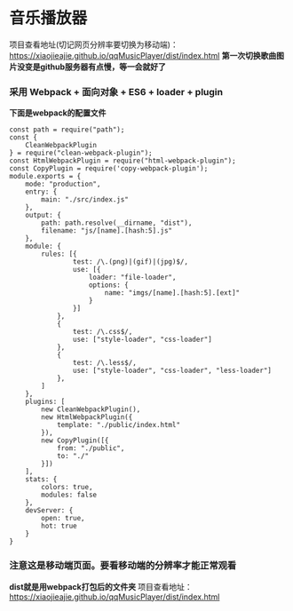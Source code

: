 # 音乐播放器
项目查看地址(切记网页分辨率要切换为移动端)： https://xiaojieajie.github.io/qqMusicPlayer/dist/index.html
**第一次切换歌曲图片没变是github服务器有点慢，等一会就好了**
### 采用 Webpack + 面向对象 + ES6 + loader + plugin
**下面是webpack的配置文件**
```
const path = require("path");
const {
	CleanWebpackPlugin
} = require("clean-webpack-plugin");
const HtmlWebpackPlugin = require("html-webpack-plugin");
const CopyPlugin = require('copy-webpack-plugin');
module.exports = {
	mode: "production",
	entry: {
		main: "./src/index.js"
	},
	output: {
		path: path.resolve(__dirname, "dist"),
		filename: "js/[name].[hash:5].js"
	},
	module: {
		rules: [{
				test: /\.(png)|(gif)|(jpg)$/,
				use: [{
					loader: "file-loader",
					options: {
						name: "imgs/[name].[hash:5].[ext]"
					}
				}]
			},
			{
				test: /\.css$/,
				use: ["style-loader", "css-loader"]
			},
			{
				test: /\.less$/,
				use: ["style-loader", "css-loader", "less-loader"]
			},
		]
	},
	plugins: [
		new CleanWebpackPlugin(),
		new HtmlWebpackPlugin({
			template: "./public/index.html"
		}),
		new CopyPlugin([{
			from: "./public",
			to: "./"
		}])
	],
	stats: {
		colors: true,
		modules: false
	},
	devServer: {
		open: true,
		hot: true
	}
}
```
### 注意这是移动端页面。要看移动端的分辨率才能正常观看
**dist就是用webpack打包后的文件夹**
项目查看地址： https://xiaojieajie.github.io/qqMusicPlayer/dist/index.html
